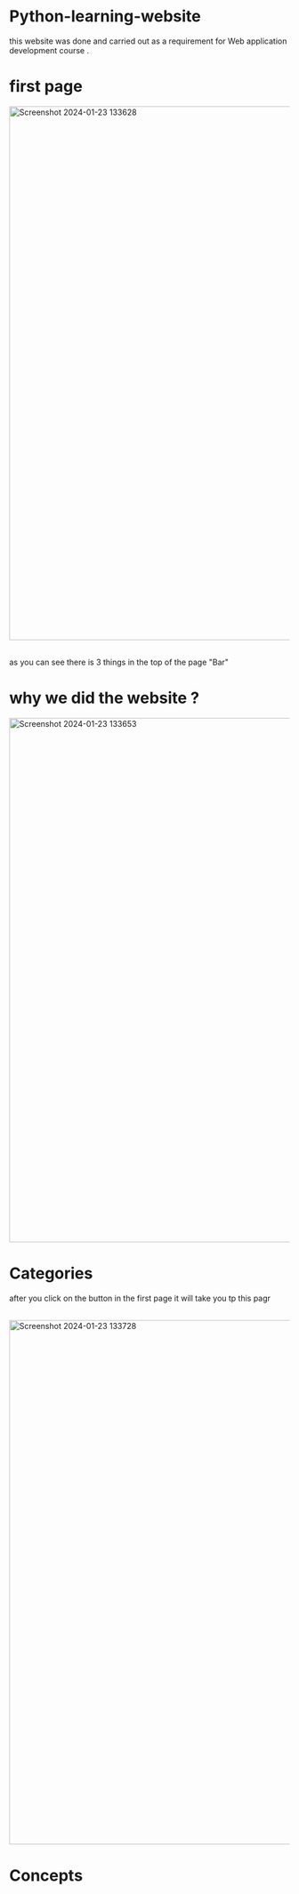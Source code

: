 # Python-learning-website
this website was done and carried out as a requirement for Web application development course .
<h1>first page</h1>
<img width="960" alt="Screenshot 2024-01-23 133628" src="https://github.com/Alanoudv/Python-learning-website/assets/151371414/41d029d7-e552-45fb-a053-fcc618ca0916">
<BR><br><P>as you can see there is 3 things in the top of the page "Bar"</P>
<h1>why we did the website ?</h1>
<img width="943" alt="Screenshot 2024-01-23 133653" src="https://github.com/Alanoudv/Python-learning-website/assets/151371414/7b2941fc-5bb1-4c72-b358-21be64f24dc4">

<h1> Categories</h1>
<p> after you click on the button in the first page it will take you tp this pagr </p> <br>
<img width="943" alt="Screenshot 2024-01-23 133728" src="https://github.com/Alanoudv/Python-learning-website/assets/151371414/c20575e9-3258-445c-84d2-e1629061d684">
<h1>Concepts</h1>
